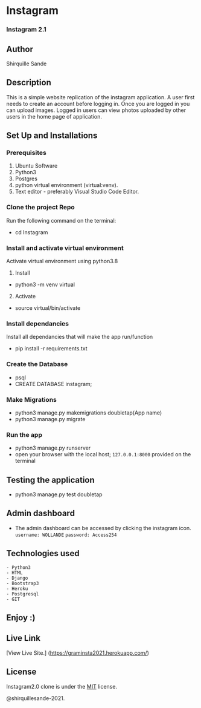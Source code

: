 # Instagram
### Instagram 2.1  

## Author
Shirquille Sande

## Description
This is a simple website replication of the instagram application. A user first needs to  create an account before logging  in. 
Once you are logged in you can upload images.
Logged in users can view photos uploaded by other users in the home page of application.


## Set Up and Installations

### Prerequisites   
1. Ubuntu Software
2. Python3
3. Postgres
4. python virtual environment (virtual:venv).
5. Text editor - preferably Visual Studio Code Editor.

### Clone the  project Repo
Run the following command on the terminal:
* cd Instagram

###  Install and activate virtual environment
Activate virtual environment using python3.8 
1. Install
* python3 -m venv virtual
2. Activate
* source virtual/bin/activate

### Install dependancies
Install  all dependancies that will make the app run/function
* pip install -r requirements.txt

### Create the Database
* psql
* CREATE DATABASE instagram;


### Make Migrations
* python3 manage.py makemigrations doubletap(App name)
* python3 manage.py migrate

### Run the app
* python3 manage.py runserver
* open your browser with the local host; `127.0.0.1:8000` provided on the terminal

## Testing the application
* python3 manage.py test doubletap

## Admin dashboard
* The admin dashboard can be accessed by clicking the instagram icon.
`username: WOLLANDE`
`password: Access254`

## Technologies used
    - Python3
    - HTML
    - Django 
    - Bootstrap3
    - Heroku
    - Postgresql
    - GIT

## Enjoy :)


## Live Link

[View Live Site.] (https://graminsta2021.herokuapp.com/)

## License

Instagram2.0 clone is under the [MIT](LICENSE) license.

@shirquillesande-2021.
